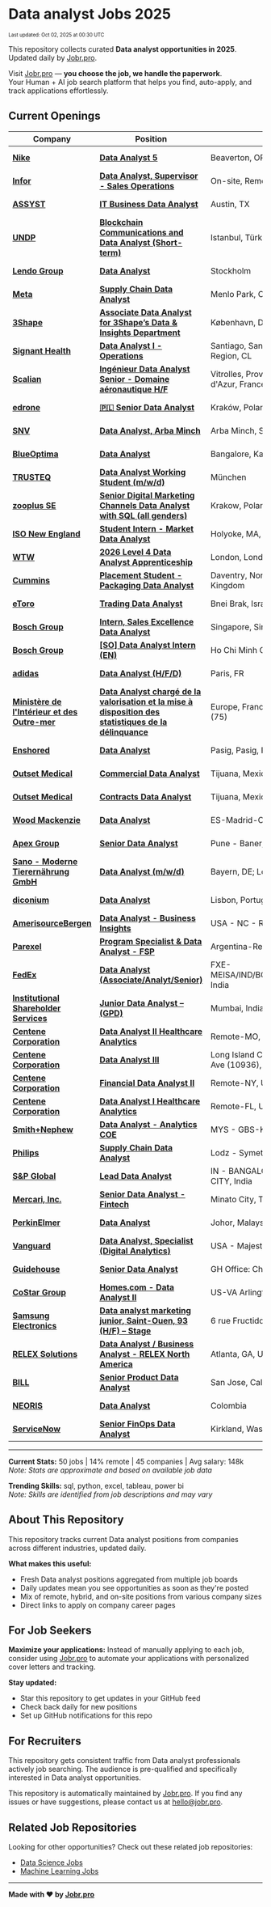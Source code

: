 <!-- prettier-ignore-start -->
# Data analyst Jobs 2025

<sub><small>Last updated: Oct 02, 2025 at 00:30 UTC</small></sub>

This repository collects curated **Data analyst opportunities in 2025**.  
Updated daily by [Jobr.pro](https://jobr.pro?utm_source=github&utm_medium=repo&utm_campaign=github-data-analyst-jobs).

Visit [Jobr.pro](https://jobr.pro?utm_source=github&utm_medium=repo&utm_campaign=github-data-analyst-jobs) — **you choose the job, we handle the paperwork**.  
Your Human + AI job search platform that helps you find, auto-apply, and track applications effortlessly.

## Current Openings

| Company | Position | Location | Type | Date |
| ------- | -------- | -------- | ---- | ------ |
| **[Nike](https://www.nike.com/)** | **[Data Analyst 5](https://jobr.pro/job/29157350/data-analyst-5?utm_source=github&utm_medium=repo&utm_campaign=github-data-analyst-jobs)** | Beaverton, OR, US | On Site | Oct 01 |
| **[Infor](https://www.infor.com/)** | **[Data Analyst, Supervisor - Sales Operations](https://jobr.pro/job/29143008/data-analyst-supervisor-sales-operations?utm_source=github&utm_medium=repo&utm_campaign=github-data-analyst-jobs)** | On-site, Remote Location, India | Remote | Oct 01 |
| **[ASSYST](https://www.assyst.net/)** | **[IT Business Data Analyst](https://jobr.pro/job/29156852/it-business-data-analyst?utm_source=github&utm_medium=repo&utm_campaign=github-data-analyst-jobs)** | Austin, TX | On Site | Oct 01 |
| **[UNDP](https://www.undp.org/)** | **[Blockchain Communications and Data Analyst (Short-term)](https://jobr.pro/job/29134413/blockchain-communications-and-data-analyst-short-term?utm_source=github&utm_medium=repo&utm_campaign=github-data-analyst-jobs)** | Istanbul, Türkiye | On Site | Oct 01 |
| **[Lendo Group](https://www.lendo.group/)** | **[Data Analyst](https://jobr.pro/job/29157877/data-analyst?utm_source=github&utm_medium=repo&utm_campaign=github-data-analyst-jobs)** | Stockholm | On Site | Oct 01 |
| **[Meta](https://www.meta.com/)** | **[Supply Chain Data Analyst](https://jobr.pro/job/29129457/supply-chain-data-analyst?utm_source=github&utm_medium=repo&utm_campaign=github-data-analyst-jobs)** | Menlo Park, CA \| Fremont, CA | On Site | Oct 01 |
| **[3Shape](https://www.3shape.com/)** | **[Associate Data Analyst for 3Shape’s Data & Insights Department](https://jobr.pro/job/29134176/associate-data-analyst-for-3shapes-data-insights-department?utm_source=github&utm_medium=repo&utm_campaign=github-data-analyst-jobs)** | København, Denmark | On Site | Oct 01 |
| **[Signant Health](https://signanthealth.com/)** | **[Data Analyst I - Operations](https://jobr.pro/job/29149028/data-analyst-i-operations?utm_source=github&utm_medium=repo&utm_campaign=github-data-analyst-jobs)** | Santiago, Santiago Metropolitan Region, CL | On Site | Oct 01 |
| **[Scalian](https://www.scalian.com)** | **[Ingénieur Data Analyst Senior - Domaine aéronautique H/F](https://jobr.pro/job/29135476/ingenieur-data-analyst-senior-domaine-aeronautique-hf?utm_source=github&utm_medium=repo&utm_campaign=github-data-analyst-jobs)** | Vitrolles, Provence-Alpes-Côte d'Azur, France | On Site | Oct 01 |
| **[edrone](https://edrone.me/)** | **[🇵🇱 Senior Data Analyst](https://jobr.pro/job/29132791/-senior-data-analyst?utm_source=github&utm_medium=repo&utm_campaign=github-data-analyst-jobs)** | Kraków, Poland | On Site | Oct 01 |
| **[SNV](https://www.snv.org)** | **[Data Analyst, Arba Minch](https://jobr.pro/job/29135725/data-analyst-arba-minch?utm_source=github&utm_medium=repo&utm_campaign=github-data-analyst-jobs)** | Arba Minch, SNNPR, Ethiopia | On Site | Oct 01 |
| **[BlueOptima](https://www.blueoptima.com)** | **[Data Analyst](https://jobr.pro/job/29135732/data-analyst?utm_source=github&utm_medium=repo&utm_campaign=github-data-analyst-jobs)** | Bangalore, Karnataka, India | On Site | Oct 01 |
| **[TRUSTEQ](https://jobs.trusteq.de)** | **[Data Analyst Working Student (m/w/d)](https://jobr.pro/job/29120643/data-analyst-working-student-mwd?utm_source=github&utm_medium=repo&utm_campaign=github-data-analyst-jobs)** | München | On Site | Oct 01 |
| **[zooplus SE](https://careers.zooplus.com)** | **[Senior Digital Marketing Channels Data Analyst with SQL (all genders)](https://jobr.pro/job/29135734/senior-digital-marketing-channels-data-analyst-with-sql-all-genders?utm_source=github&utm_medium=repo&utm_campaign=github-data-analyst-jobs)** | Krakow, Poland | On Site | Oct 01 |
| **[ISO New England](https://www.iso-ne.com/)** | **[Student Intern - Market Data Analyst](https://jobr.pro/job/29148768/student-intern-market-data-analyst?utm_source=github&utm_medium=repo&utm_campaign=github-data-analyst-jobs)** | Holyoke, MA, 01040, USA | On Site | Oct 01 |
| **[WTW](https://www.wtwco.com/)** | **[2026 Level 4 Data Analyst Apprenticeship](https://jobr.pro/job/29151689/2026-level-4-data-analyst-apprenticeship?utm_source=github&utm_medium=repo&utm_campaign=github-data-analyst-jobs)** | London, London, United Kingdom | On Site | Oct 01 |
| **[Cummins](https://www.cummins.com/)** | **[Placement Student -Packaging Data Analyst](https://jobr.pro/job/29131960/placement-student-packaging-data-analyst?utm_source=github&utm_medium=repo&utm_campaign=github-data-analyst-jobs)** | Daventry, Northamptonshire, United Kingdom | On Site | Oct 01 |
| **[eToro](https://www.etoro.com)** | **[Trading Data Analyst](https://jobr.pro/job/29151359/trading-data-analyst?utm_source=github&utm_medium=repo&utm_campaign=github-data-analyst-jobs)** | Bnei Brak, Israel, IL | On Site | Oct 01 |
| **[Bosch Group](https://www.bosch.com)** | **[Intern, Sales Excellence Data Analyst](https://jobr.pro/job/29106668/intern-sales-excellence-data-analyst?utm_source=github&utm_medium=repo&utm_campaign=github-data-analyst-jobs)** | Singapore, Singapore | On Site | Oct 01 |
| **[Bosch Group](https://www.bosch.com)** | **[\[SO\] Data Analyst Intern (EN)](https://jobr.pro/job/29106669/so-data-analyst-intern-en?utm_source=github&utm_medium=repo&utm_campaign=github-data-analyst-jobs)** | Ho Chi Minh City, Vietnam | On Site | Oct 01 |
| **[adidas](https://www.adidas-group.com/)** | **[Data Analyst (H/F/D)](https://jobr.pro/job/29098264/data-analyst-hfd?utm_source=github&utm_medium=repo&utm_campaign=github-data-analyst-jobs)** | Paris, FR | On Site | Oct 01 |
| **[Ministère de l'Intérieur et des Outre-mer](https://www.interieur.gouv.fr/)** | **[Data Analyst chargé de la valorisation et la mise à disposition des statistiques de la délinquance](https://jobr.pro/job/29091894/data-analyst-charge-de-la-valorisation-et-la-mise-a-disposition-des-statistiques-de-la-delinquance?utm_source=github&utm_medium=repo&utm_campaign=github-data-analyst-jobs)** | Europe, France, Ile-de-France, Paris (75) | On Site | Oct 01 |
| **[Enshored](https://www.enshored.com/)** | **[Data Analyst](https://jobr.pro/job/29087656/data-analyst?utm_source=github&utm_medium=repo&utm_campaign=github-data-analyst-jobs)** | Pasig, Pasig, Philippines | On Site | Oct 01 |
| **[Outset Medical](https://www.outsetmedical.com/)** | **[Commercial Data Analyst](https://jobr.pro/job/29090534/commercial-data-analyst?utm_source=github&utm_medium=repo&utm_campaign=github-data-analyst-jobs)** | Tijuana, Mexico. | On Site | Oct 01 |
| **[Outset Medical](https://www.outsetmedical.com/)** | **[Contracts Data Analyst](https://jobr.pro/job/29090535/contracts-data-analyst?utm_source=github&utm_medium=repo&utm_campaign=github-data-analyst-jobs)** | Tijuana, Mexico. | On Site | Oct 01 |
| **[Wood Mackenzie](https://www.woodmac.com/)** | **[Data Analyst](https://jobr.pro/job/29153188/data-analyst?utm_source=github&utm_medium=repo&utm_campaign=github-data-analyst-jobs)** | ES-Madrid-Office, Spain | On Site | Oct 01 |
| **[Apex Group](https://www.apexgroup.com/)** | **[Senior Data Analyst](https://jobr.pro/job/29144608/senior-data-analyst?utm_source=github&utm_medium=repo&utm_campaign=github-data-analyst-jobs)** | Pune - Baner, India | On Site | Oct 01 |
| **[Sano - Moderne Tierernährung GmbH](https://www.sano.de/)** | **[Data Analyst (m/w/d)](https://jobr.pro/job/29143770/data-analyst-mwd?utm_source=github&utm_medium=repo&utm_campaign=github-data-analyst-jobs)** | Bayern, DE; Loiching, Bayern, DE | On Site | Oct 01 |
| **[diconium](https://diconium.com/)** | **[Data Analyst](https://jobr.pro/job/29169013/data-analyst?utm_source=github&utm_medium=repo&utm_campaign=github-data-analyst-jobs)** | Lisbon, Portugal | On Site | Oct 01 |
| **[AmerisourceBergen](https://www.amerisourcebergen.com/)** | **[Data Analyst - Business Insights](https://jobr.pro/job/29168677/data-analyst-business-insights?utm_source=github&utm_medium=repo&utm_campaign=github-data-analyst-jobs)** | USA - NC - Remote, United States | Remote | Oct 01 |
| **[Parexel](https://www.parexel.com/)** | **[Program Specialist & Data Analyst - FSP](https://jobr.pro/job/29166644/program-specialist-data-analyst-fsp?utm_source=github&utm_medium=repo&utm_campaign=github-data-analyst-jobs)** | Argentina-Remote | Remote | Oct 01 |
| **[FedEx](https://www.fedex.com/)** | **[Data Analyst (Associate/Analyt/Senior)](https://jobr.pro/job/29146569/data-analyst-associateanalytsenior?utm_source=github&utm_medium=repo&utm_campaign=github-data-analyst-jobs)** | FXE-MEISA/IND/BOMHQ/BOMHQ/Mumbai, India | On Site | Oct 01 |
| **[Institutional Shareholder Services](https://www.issgovernance.com/)** | **[Junior Data Analyst – (GPD)](https://jobr.pro/job/29170404/junior-data-analyst-gpd?utm_source=github&utm_medium=repo&utm_campaign=github-data-analyst-jobs)** | Mumbai, India | On Site | Oct 01 |
| **[Centene Corporation](https://www.centene.com/)** | **[Data Analyst II Healthcare Analytics](https://jobr.pro/job/29163651/data-analyst-ii-healthcare-analytics?utm_source=github&utm_medium=repo&utm_campaign=github-data-analyst-jobs)** | Remote-MO, United States | Remote | Oct 01 |
| **[Centene Corporation](https://www.centene.com/)** | **[Data Analyst III](https://jobr.pro/job/29163635/data-analyst-iii?utm_source=github&utm_medium=repo&utm_campaign=github-data-analyst-jobs)** | Long Island City - 25-01 Jackson Ave (10936), United States | On Site | Oct 01 |
| **[Centene Corporation](https://www.centene.com/)** | **[Financial Data Analyst II](https://jobr.pro/job/29163632/financial-data-analyst-ii?utm_source=github&utm_medium=repo&utm_campaign=github-data-analyst-jobs)** | Remote-NY, United States | Remote | Oct 01 |
| **[Centene Corporation](https://www.centene.com/)** | **[Data Analyst I Healthcare Analytics](https://jobr.pro/job/29163626/data-analyst-i-healthcare-analytics?utm_source=github&utm_medium=repo&utm_campaign=github-data-analyst-jobs)** | Remote-FL, United States | Remote | Oct 01 |
| **[Smith+Nephew](https://www.smith-nephew.com/)** | **[Data Analyst - Analytics COE](https://jobr.pro/job/29086632/data-analyst-analytics-coe?utm_source=github&utm_medium=repo&utm_campaign=github-data-analyst-jobs)** | MYS - GBS-KL, Malaysia | On Site | Oct 01 |
| **[Philips](https://www.philips.com/)** | **[Supply Chain Data Analyst](https://jobr.pro/job/29115535/supply-chain-data-analyst?utm_source=github&utm_medium=repo&utm_campaign=github-data-analyst-jobs)** | Lodz - Symetris, Poland | On Site | Oct 01 |
| **[S&P Global](https://www.spglobal.com/)** | **[Lead Data Analyst](https://jobr.pro/job/29129781/lead-data-analyst?utm_source=github&utm_medium=repo&utm_campaign=github-data-analyst-jobs)** | IN - BANGALORE PRIMECO UNION CITY, India | On Site | Oct 01 |
| **[Mercari, Inc.](https://www.mercari.com/)** | **[Senior Data Analyst - Fintech](https://jobr.pro/job/29132822/senior-data-analyst-fintech?utm_source=github&utm_medium=repo&utm_campaign=github-data-analyst-jobs)** | Minato City, Tokyo, Japan | On Site | Oct 01 |
| **[PerkinElmer](https://www.perkinelmer.com/)** | **[Data Analyst](https://jobr.pro/job/29153497/data-analyst?utm_source=github&utm_medium=repo&utm_campaign=github-data-analyst-jobs)** | Johor, Malaysia | On Site | Oct 01 |
| **[Vanguard](https://www.vanguard.com/)** | **[Data Analyst, Specialist (Digital Analytics)](https://jobr.pro/job/29172129/data-analyst-specialist-digital-analytics?utm_source=github&utm_medium=repo&utm_campaign=github-data-analyst-jobs)** | USA - Majestic, United States | On Site | Oct 01 |
| **[Guidehouse](https://www.guidehouse.com/)** | **[Senior Data Analyst](https://jobr.pro/job/29172993/senior-data-analyst?utm_source=github&utm_medium=repo&utm_campaign=github-data-analyst-jobs)** | GH Office: Chennai, India (Keppel) | On Site | Oct 01 |
| **[CoStar Group](https://www.costargroup.com/)** | **[Homes.com - Data Analyst II](https://jobr.pro/job/29172575/homescom-data-analyst-ii?utm_source=github&utm_medium=repo&utm_campaign=github-data-analyst-jobs)** | US-VA Arlington, United States | On Site | Oct 01 |
| **[Samsung Electronics](https://www.samsung.com/)** | **[Data analyst marketing junior, Saint-Ouen, 93 (H/F) – Stage](https://jobr.pro/job/29173847/data-analyst-marketing-junior-saint-ouen-93-hf-stage?utm_source=github&utm_medium=repo&utm_campaign=github-data-analyst-jobs)** | 6 rue Fructidor, Saint-Ouen, France | On Site | Oct 01 |
| **[RELEX Solutions](https://www.relexsolutions.com/careers/)** | **[Data Analyst / Business Analyst - RELEX North America](https://jobr.pro/job/29104166/data-analyst-business-analyst-relex-north-america?utm_source=github&utm_medium=repo&utm_campaign=github-data-analyst-jobs)** | Atlanta, GA, United States | On Site | Sep 30 |
| **[BILL](https://www.bill.com/)** | **[Senior Product Data Analyst](https://jobr.pro/job/29096508/senior-product-data-analyst?utm_source=github&utm_medium=repo&utm_campaign=github-data-analyst-jobs)** | San Jose, California, United States | Remote | Sep 30 |
| **[NEORIS](https://www.neoris.com)** | **[Data Analyst](https://jobr.pro/job/29093184/data-analyst?utm_source=github&utm_medium=repo&utm_campaign=github-data-analyst-jobs)** | Colombia | On Site | Sep 30 |
| **[ServiceNow](https://www.servicenow.com)** | **[Senior FinOps Data Analyst](https://jobr.pro/job/29106560/senior-finops-data-analyst?utm_source=github&utm_medium=repo&utm_campaign=github-data-analyst-jobs)** | Kirkland, Washington, United States | On Site | Sep 30 |

---

**Current Stats:** 50 jobs | 14% remote | 45 companies | Avg salary: 148k  
_Note: Stats are approximate and based on available job data_

**Trending Skills:** sql, python, excel, tableau, power bi  
_Note: Skills are identified from job descriptions and may vary_

## About This Repository

This repository tracks current Data analyst positions from companies across different industries, updated daily.

**What makes this useful:**

- Fresh Data analyst positions aggregated from multiple job boards
- Daily updates mean you see opportunities as soon as they're posted
- Mix of remote, hybrid, and on-site positions from various company sizes
- Direct links to apply on company career pages

## For Job Seekers

**Maximize your applications:** Instead of manually applying to each job, consider using [Jobr.pro](https://jobr.pro?utm_source=github&utm_medium=repo&utm_campaign=github-data-analyst-jobs) to automate your applications with personalized cover letters and tracking.

**Stay updated:**

- Star this repository to get updates in your GitHub feed
- Check back daily for new positions
- Set up GitHub notifications for this repo

## For Recruiters

This repository gets consistent traffic from Data analyst professionals actively job searching. The audience is pre-qualified and specifically interested in Data analyst opportunities.

This repository is automatically maintained by [Jobr.pro](https://jobr.pro?utm_source=github&utm_medium=repo&utm_campaign=github-data-analyst-jobs). If you find any issues or have suggestions, please contact us at hello@jobr.pro.

## Related Job Repositories

Looking for other opportunities? Check out these related job repositories:

- [Data Science Jobs](https://github.com/jobs-jobr-pro/Data-Science-Jobs)
- [Machine Learning Jobs](https://github.com/jobs-jobr-pro/Machine-Learning-Jobs)



---

**Made with ❤️ by [Jobr.pro](https://jobr.pro?utm_source=github&utm_medium=repo&utm_campaign=github-data-analyst-jobs)**
<!-- prettier-ignore-end -->
